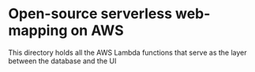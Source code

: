 # Open-source serverless web-mapping on AWS

This directory holds all the AWS Lambda functions that serve as the layer between the database and the UI


